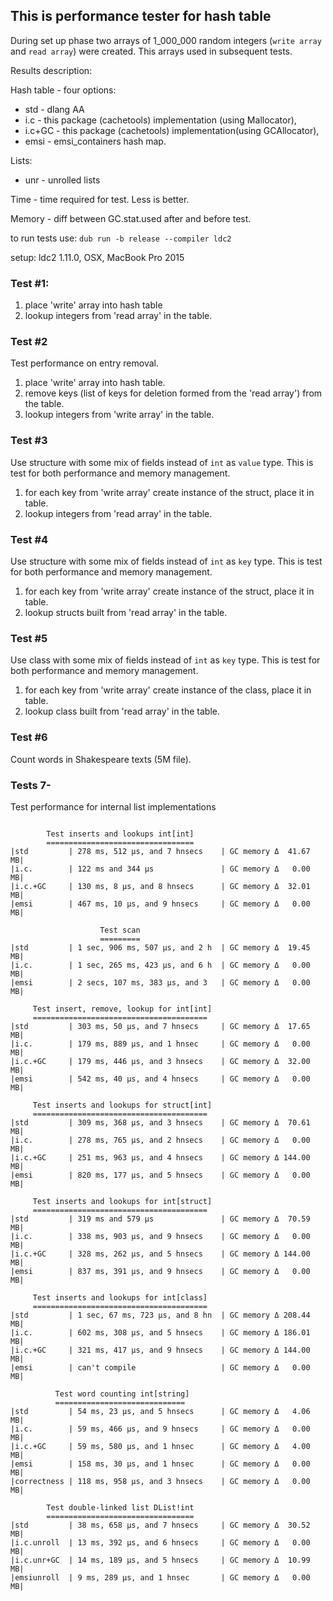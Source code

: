 ## This is performance tester for hash table ##

During set up phase two arrays of 1_000_000 random integers
(`write array` and `read array`) were created. This arrays used in subsequent tests.

Results description:

Hash table - four options:
* std - dlang AA
* i.c - this package (cachetools) implementation (using Mallocator),
* i.c+GC - this package (cachetools) implementation(using GCAllocator),
* emsi - emsi_containers hash map.

Lists:
* unr - unrolled lists

Time - time required for test. Less is better.

Memory - diff between GC.stat.used after and before test.

to run tests use: `dub run -b release --compiler ldc2`

setup: ldc2 1.11.0, OSX, MacBook Pro 2015

### Test #1: ###

1. place 'write' array into hash table
1. lookup integers from 'read array' in the table.

### Test #2 ###

Test performance on entry removal.

1. place 'write' array into hash table.
1. remove keys (list of keys for deletion formed from the 'read array') from the table.
1. lookup integers from 'write array' in the table.


### Test #3 ###

Use structure with some mix of fields instead of `int` as `value` type.
This is test for both performance and memory management.

1. for each key from 'write array' create instance of the struct, place it in table.
1. lookup integers from 'read array' in the table.

### Test #4 ###

Use structure with some mix of fields instead of `int` as `key` type.
This is test for both performance and memory management.

1. for each key from 'write array' create instance of the struct, place it in table.
1. lookup structs built from 'read array' in the table.

### Test #5 ###

Use class with some mix of fields instead of `int` as `key` type.
This is test for both performance and memory management.

1. for each key from 'write array' create instance of the class, place it in table.
1. lookup class built from 'read array' in the table.

### Test #6 ###

Count words in Shakespeare texts (5M file).


### Tests 7- ###

Test performance for internal list implementations



```

        Test inserts and lookups int[int]         
        =================================         
|std         | 278 ms, 512 μs, and 7 hnsecs    | GC memory Δ  41.67 MB|
|i.c.        | 122 ms and 344 μs               | GC memory Δ   0.00 MB|
|i.c.+GC     | 130 ms, 8 μs, and 8 hnsecs      | GC memory Δ  32.01 MB|
|emsi        | 467 ms, 10 μs, and 9 hnsecs     | GC memory Δ   0.00 MB|

                    Test scan                     
                    =========                     
|std         | 1 sec, 906 ms, 507 μs, and 2 h  | GC memory Δ  19.45 MB|
|i.c.        | 1 sec, 265 ms, 423 μs, and 6 h  | GC memory Δ   0.00 MB|
|emsi        | 2 secs, 107 ms, 383 μs, and 3   | GC memory Δ   0.00 MB|

     Test insert, remove, lookup for int[int]     
     =======================================      
|std         | 303 ms, 50 μs, and 7 hnsecs     | GC memory Δ  17.65 MB|
|i.c.        | 179 ms, 889 μs, and 1 hnsec     | GC memory Δ   0.00 MB|
|i.c.+GC     | 179 ms, 446 μs, and 3 hnsecs    | GC memory Δ  32.00 MB|
|emsi        | 542 ms, 40 μs, and 4 hnsecs     | GC memory Δ   0.00 MB|

     Test inserts and lookups for struct[int]     
     =======================================      
|std         | 309 ms, 368 μs, and 3 hnsecs    | GC memory Δ  70.61 MB|
|i.c.        | 278 ms, 765 μs, and 2 hnsecs    | GC memory Δ   0.00 MB|
|i.c.+GC     | 251 ms, 963 μs, and 4 hnsecs    | GC memory Δ 144.00 MB|
|emsi        | 820 ms, 177 μs, and 5 hnsecs    | GC memory Δ   0.00 MB|

     Test inserts and lookups for int[struct]     
     =======================================      
|std         | 319 ms and 579 μs               | GC memory Δ  70.59 MB|
|i.c.        | 338 ms, 903 μs, and 9 hnsecs    | GC memory Δ   0.00 MB|
|i.c.+GC     | 328 ms, 262 μs, and 5 hnsecs    | GC memory Δ 144.00 MB|
|emsi        | 837 ms, 391 μs, and 9 hnsecs    | GC memory Δ   0.00 MB|

     Test inserts and lookups for int[class]      
     =======================================      
|std         | 1 sec, 67 ms, 723 μs, and 8 hn  | GC memory Δ 208.44 MB|
|i.c.        | 602 ms, 308 μs, and 5 hnsecs    | GC memory Δ 186.01 MB|
|i.c.+GC     | 321 ms, 417 μs, and 9 hnsecs    | GC memory Δ 144.00 MB|
|emsi        | can't compile                   | GC memory Δ   0.00 MB|

          Test word counting int[string]          
          =============================           
|std         | 54 ms, 23 μs, and 5 hnsecs      | GC memory Δ   4.06 MB|
|i.c.        | 59 ms, 466 μs, and 9 hnsecs     | GC memory Δ   0.00 MB|
|i.c.+GC     | 59 ms, 580 μs, and 1 hnsec      | GC memory Δ   4.00 MB|
|emsi        | 158 ms, 30 μs, and 1 hnsec      | GC memory Δ   0.00 MB|
|correctness | 118 ms, 958 μs, and 3 hnsecs    | GC memory Δ   0.00 MB|

        Test double-linked list DList!int         
        =================================         
|std         | 38 ms, 658 μs, and 7 hnsecs     | GC memory Δ  30.52 MB|
|i.c.unroll  | 13 ms, 392 μs, and 6 hnsecs     | GC memory Δ   0.00 MB|
|i.c.unr+GC  | 14 ms, 189 μs, and 5 hnsecs     | GC memory Δ  10.99 MB|
|emsiunroll  | 9 ms, 289 μs, and 1 hnsec       | GC memory Δ   0.00 MB|
```